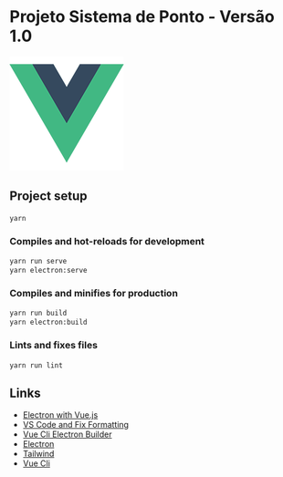 # Projeto Sistema de Ponto - Versão 1.0

[![Ponto}][i-logo]][l-projeto]

## Project setup

```shell
yarn
```

### Compiles and hot-reloads for development

```shell
yarn run serve
yarn electron:serve
```

### Compiles and minifies for production

```shell
yarn run build
yarn electron:build
```

### Lints and fixes files

```shell
yarn run lint
```

## Links

- [Electron with Vue.js][l-video-1]
- [VS Code and Fix Formatting][l-video-2]
- [Vue Cli Electron Builder][l-vue-cli-plugin-electron]
- [Electron][l-electronjs]
- [Tailwind][l-tailwind]
- [Vue Cli](https://cli.vuejs.org/config)

[i-logo]: src/assets/logo.png "Logo Projeto"

[l-projeto]: https://www.youtube.com/watch?v=Fl7---SEORQ
[l-video-1]: https://www.youtube.com/watch?v=Fl7---SEORQ
[l-video-2]: https://www.youtube.com/watch?v=z3u6LYRKHWE
[l-electronjs]: https://www.electronjs.org/docs/tutorial/first-app
[l-tailwind]: https://tailwindcss.com
[l-vue-cli-plugin-electron]: https://nklayman.github.io/vue-cli-plugin-electron-builder/guide
